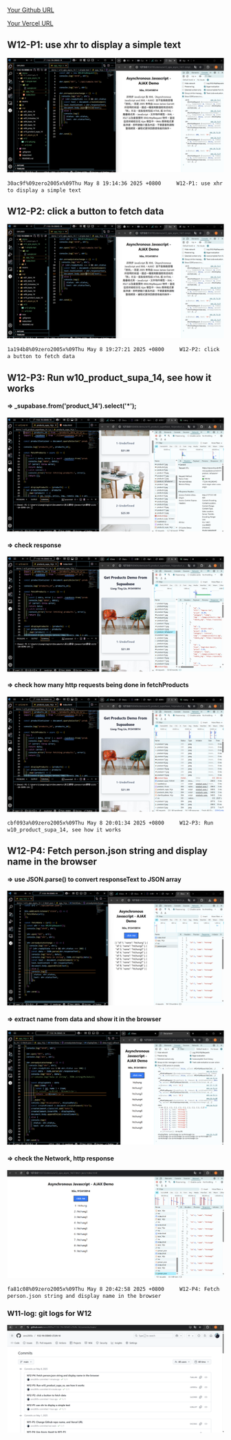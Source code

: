 [Your Github URL](https://github.com/zero2005x/1132-1N-DEMO-14)

[Your Vercel URL](https://1132-1N-DEMO-14.vercel.app)

## W12-P1: use xhr to display a simple text

![](w12-p1.png)

```
30ac9f%09zero2005x%09Thu May 8 19:14:36 2025 +0800     W12-P1: use xhr to display a simple text
```

## W12-P2: click a button to fetch data

![](w12-p1.png)

```
1a194b8%09zero2005x%09Thu May 8 19:27:21 2025 +0800     W12-P2: click a button to fetch data
```

## W12-P3: Run w10_product_supa_14, see how it works

#### => \_supabase.from('product_14').select('\*');

![](w12-p3-1.png)

#### => check response

![](w12-p3-2.png)

#### => check how many http requests being done in fetchProducts

![](w12-p3-3.png)

```
cbf093a%09zero2005x%09Thu May 8 20:01:34 2025 +0800     W12-P3: Run w10_product_supa_14, see how it works
```

## W12-P4: Fetch person.json string and display name in the browser

#### => use JSON.parse() to convert responseText to JSON array

![](w12-p4-1.png)

#### => extract name from data and show it in the browser

![](w12-p4-2.png)

#### => check the Network, http response

![](w12-p4-3.png)

```
fa81c08%09zero2005x%09Thu May 8 20:42:58 2025 +0800     W12-P4: Fetch person.json string and display name in the browser
```

### W11-log: git logs for W12

![](w12-log.png)

```

```
